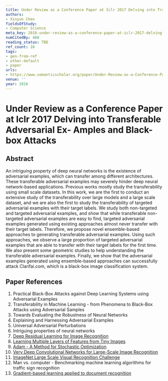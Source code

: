 ```yaml
---
title: Under Review as a Conference Paper at Iclr 2017 Delving into Transferable Adversarial Ex- Amples and Black-box Attacks
authors:
- Xinyun Chen
fieldsOfStudy:
- Computer Science
meta_key: 2016-under-review-as-a-conference-paper-at-iclr-2017-delving-into-transferable-adversarial-ex-amples-and-black-box-attacks
numCitedBy: 488
reading_status: TBD
ref_count: 16
tags:
- gen-from-ref
- other-default
- paper
urls:
- https://www.semanticscholar.org/paper/Under-Review-as-a-Conference-Paper-at-Iclr-2017-Ex-Chen/94e3e7bc3d23276f0ee2d1cb8f9d14aa19668d5f?sort=total-citations
venue: ''
year: 2016
---
```


# Under Review as a Conference Paper at Iclr 2017 Delving into Transferable Adversarial Ex- Amples and Black-box Attacks

## Abstract

An intriguing property of deep neural networks is the existence of adversarial examples, which can transfer among different architectures. These transferable adversarial examples may severely hinder deep neural network-based applications. Previous works mostly study the transferability using small scale datasets. In this work, we are the first to conduct an extensive study of the transferability over large models and a large scale dataset, and we are also the first to study the transferability of targeted adversarial examples with their target labels. We study both non-targeted and targeted adversarial examples, and show that while transferable non-targeted adversarial examples are easy to find, targeted adversarial examples generated using existing approaches almost never transfer with their target labels. Therefore, we propose novel ensemble-based approaches to generating transferable adversarial examples. Using such approaches, we observe a large proportion of targeted adversarial examples that are able to transfer with their target labels for the first time. We also present some geometric studies to help understanding the transferable adversarial examples. Finally, we show that the adversarial examples generated using ensemble-based approaches can successfully attack Clarifai.com, which is a black-box image classification system.

## Paper References

1. Practical Black-Box Attacks against Deep Learning Systems using Adversarial Examples
2. Transferability in Machine Learning - from Phenomena to Black-Box Attacks using Adversarial Samples
3. Towards Evaluating the Robustness of Neural Networks
4. Explaining and Harnessing Adversarial Examples
5. Universal Adversarial Perturbations
6. Intriguing properties of neural networks
7. [Deep Residual Learning for Image Recognition](2015-resnet.md)
8. [Learning Multiple Layers of Features from Tiny Images](2009-learning-multiple-layers-of-features-from-tiny-images)
9. [Adam - A Method for Stochastic Optimization](2015-adam-a-method-for-stochastic-optimization)
10. [Very Deep Convolutional Networks for Large-Scale Image Recognition](2014-vggnet.md)
11. [ImageNet Large Scale Visual Recognition Challenge](2015-imagenet-large-scale-visual-recognition-challenge)
12. Man vs. computer - Benchmarking machine learning algorithms for traffic sign recognition
13. [Gradient-based learning applied to document recognition](1998-lenet5.md)
